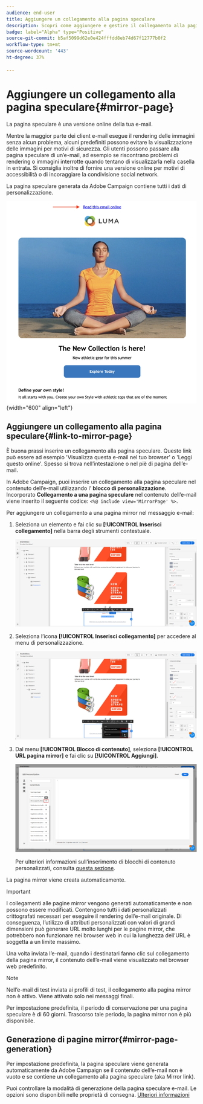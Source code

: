 ```yaml
---
audience: end-user
title: Aggiungere un collegamento alla pagina speculare
description: Scopri come aggiungere e gestire il collegamento alla pagina speculare
badge: label="Alpha" type="Positive"
source-git-commit: b5af5099d62e0e424fffdd8eb74d67f12777b0f2
workflow-type: tm+mt
source-wordcount: '443'
ht-degree: 37%

---
```



# Aggiungere un collegamento alla pagina speculare{#mirror-page}

La pagina speculare è una versione online della tua e-mail.

Mentre la maggior parte dei client e-mail esegue il rendering delle immagini senza alcun problema, alcuni predefiniti possono evitare la visualizzazione delle immagini per motivi di sicurezza. Gli utenti possono passare alla pagina speculare di un’e-mail, ad esempio se riscontrano problemi di rendering o immagini interrotte quando tentano di visualizzarla nella casella in entrata. Si consiglia inoltre di fornire una versione online per motivi di accessibilità o di incoraggiare la condivisione social network.

La pagina speculare generata da Adobe Campaign contiene tutti i dati di personalizzazione.

![campione di collegamento a specchio](assets/mirror-page-link.png){width="600" align="left"}

## Aggiungere un collegamento alla pagina speculare{#link-to-mirror-page}

È buona prassi inserire un collegamento alla pagina speculare. Questo link può essere ad esempio &#39;Visualizza questa e-mail nel tuo browser&#39; o &#39;Leggi questo online&#39;. Spesso si trova nell’intestazione o nel piè di pagina dell’e-mail.

In Adobe Campaign, puoi inserire un collegamento alla pagina speculare nel contenuto dell’e-mail utilizzando l’ **blocco di personalizzazione**. Incorporato **Collegamento a una pagina speculare** nel contenuto dell’e-mail viene inserito il seguente codice: `<%@ include view='MirrorPage' %>`.

Per aggiungere un collegamento a una pagina mirror nel messaggio e-mail:

1. Seleziona un elemento e fai clic su **[!UICONTROL Inserisci collegamento]** nella barra degli strumenti contestuale.

   ![](assets/message-tracking-mirror-page.png)

1. Seleziona l’icona **[!UICONTROL Inserisci collegamento]** per accedere al menu di personalizzazione.

   ![](assets/message-tracking-mirror-page_2.png)

1. Dal menu **[!UICONTROL Blocco di contenuto]**, seleziona **[!UICONTROL URL pagina mirror]** e fai clic su **[!UICONTROL Aggiungi]**.

   ![](assets/message-tracking-mirror-page_3.png)

   Per ulteriori informazioni sull’inserimento di blocchi di contenuto personalizzati, consulta [questa sezione](../personalization/personalize.md#personalize-emails).

La pagina mirror viene creata automaticamente.

>[!IMPORTANT]
>
>I collegamenti alle pagine mirror vengono generati automaticamente e non possono essere modificati. Contengono tutti i dati personalizzati crittografati necessari per eseguire il rendering dell’e-mail originale. Di conseguenza, l’utilizzo di attributi personalizzati con valori di grandi dimensioni può generare URL molto lunghi per le pagine mirror, che potrebbero non funzionare nei browser web in cui la lunghezza dell’URL è soggetta a un limite massimo.

Una volta inviata l’e-mail, quando i destinatari fanno clic sul collegamento della pagina mirror, il contenuto dell’e-mail viene visualizzato nel browser web predefinito.

>[!NOTE]
>
>Nell’e-mail di test inviata ai profili di test, il collegamento alla pagina mirror non è attivo. Viene attivato solo nei messaggi finali.

Per impostazione predefinita, il periodo di conservazione per una pagina speculare è di 60 giorni. Trascorso tale periodo, la pagina mirror non è più disponibile.


## Generazione di pagine mirror{#mirror-page-generation}

Per impostazione predefinita, la pagina speculare viene generata automaticamente da Adobe Campaign se il contenuto dell’e-mail non è vuoto e se contiene un collegamento alla pagina speculare (aka Mirror link).

Puoi controllare la modalità di generazione della pagina speculare e-mail. Le opzioni sono disponibili nelle proprietà di consegna. [Ulteriori informazioni](../advanced-settings/delivery-settings.md#mirror)
